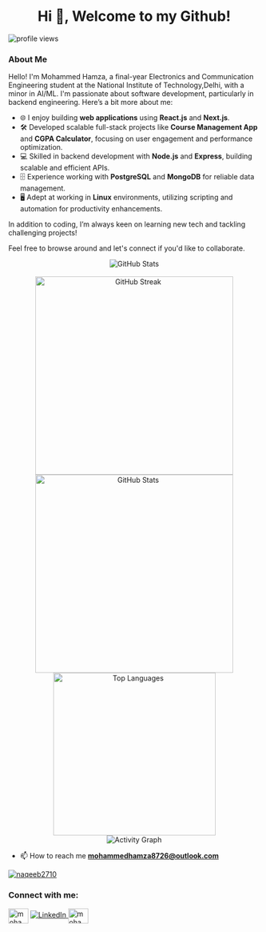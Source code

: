<h1 align="center">Hi 👋, Welcome to my Github!</h1>

<p align="left"> <img src="https://komarev.com/ghpvc/?username=MohammedHamza0631" alt="profile views" /> </p>

### About Me

Hello! I'm Mohammed Hamza, a final-year Electronics and Communication Engineering student at the National Institute of Technology,Delhi, with a minor in AI/ML. I'm passionate about software development, particularly in backend engineering. Here’s a bit more about me:

- 🌐 I enjoy building **web applications** using **React.js** and **Next.js**.
- 🛠️ Developed scalable full-stack projects like **Course Management App** and **CGPA Calculator**, focusing on user engagement and performance optimization.
- 💻 Skilled in backend development with **Node.js** and **Express**, building scalable and efficient APIs.
- 🗄️ Experience working with **PostgreSQL** and **MongoDB** for reliable data management.
- 🖥️ Adept at working in **Linux** environments, utilizing scripting and automation for productivity enhancements.

In addition to coding, I’m always keen on learning new tech and tackling challenging projects!

Feel free to browse around and let's connect if you'd like to collaborate.</p>

<div align="center">

  <!-- GitHub Stats Title -->
  <div>
    <img loading="lazy" src="https://readme-typing-svg.demolab.com?font=Poppins&weight=600&size=21&duration=1&pause=1&color=00B8B5&center=true&vCenter=true&repeat=false&width=200&height=31&lines=MY+GITHUB+STATS" alt="GitHub Stats">
  </div>
  <br/>

  <!-- GitHub Streak and Stats -->
  <div>
    <img loading="lazy" width="396" src="https://github-readme-streak-stats-mnex.vercel.app?user=mohammedhamza0631&hide_border=true&background=0D1117&stroke=8F33C4&ring=EB008B&fire=FFFFFF&currStreakNum=FFFFFF&sideNums=FFFFFF&currStreakLabel=EB008B&sideLabels=EB008B&dates=FFFFFF" alt="GitHub Streak">
    <img loading="lazy" width="396" src="https://github-readme-stats-mnex.vercel.app/api?username=mohammedhamza0631&rank_icon=percentile&show_icons=true&count_private=true&theme=react&title_color=EB008B&icon_color=EB008B&bg_color=0D1117&text_color=FFFFFF&hide_border=true" alt="GitHub Stats">
  </div>

  <!-- Most Used Languages -->
  <div>
    <img loading="lazy" width="325" src="https://github-readme-stats-mnex.vercel.app/api/top-langs/?username=mohammedhamza0631&hide=c%23,powershell,Mathematica,Ruby,Objective-C,Objective-C%2b%2b,Cuda&theme=react&text_color=FFFFFF&bg_color=0D1117&title_color=EB008B&langs_count=8&layout=compact&hide_border=true" alt="Top Languages">
  </div>

  <!-- GitHub Activity Graph -->
 <div>
    <img loading="lazy" src="https://github-readme-activity-graph-mnex.vercel.app/graph?username=mohammedhamza0631&bg_color=0d1117&color=00b8b5&line=eb008b&point=FFFFFF&area=true&hide_border=true" alt="Activity Graph">
  </div>

</div>

- 📫 How to reach me **mohammedhamza8726@outlook.com**

<p align="left"> <a href="https://twitter.com/Mohammed_0631" target="blank"><img src="https://img.shields.io/twitter/follow/Mohammed_0631?logo=twitter&style=for-the-badge" alt="naqeeb2710" /></a> </p>

<h3 align="left">Connect with me:</h3>
<p align="left">
<a href="https://twitter.com/Mohammed_0631" target="blank"><img align="center" src="https://raw.githubusercontent.com/rahuldkjain/github-profile-readme-generator/master/src/images/icons/Social/twitter.svg" alt="mohammed-hamza" height="30" width="40" /></a>
<a href="https://linkedin.com/in/mohammedhamza0631">
      <img src="https://img.shields.io/badge/LinkedIn-%230077B5.svg?logo=linkedin&logoColor=white" alt="LinkedIn">
</a>
<a href="https://leetcode.com/Mohammed_Hamza/" target="blank"><img align="center" src="https://raw.githubusercontent.com/rahuldkjain/github-profile-readme-generator/master/src/images/icons/Social/leet-code.svg" alt="mohammedhamza0631" height="30" width="40" />
</a>
</p>
<!--
<a href="https://visitcount.itsvg.in">
      <img src="https://visitcount.itsvg.in/api?id=mohammedhamza0631&icon=0&color=0" alt="Profile Visit Count">
</a>
-->

